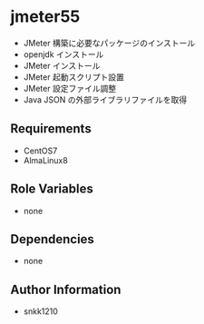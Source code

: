 jmeter55
=========

- JMeter 構築に必要なパッケージのインストール
- openjdk インストール
- JMeter インストール
- JMeter 起動スクリプト設置
- JMeter 設定ファイル調整
- Java JSON の外部ライブラリファイルを取得

Requirements
------------

- CentOS7
- AlmaLinux8

Role Variables
--------------

- none

Dependencies
------------

- none

Author Information
------------------

- snkk1210 
